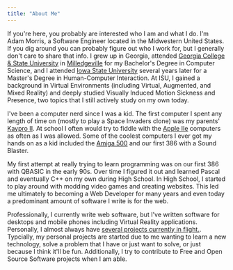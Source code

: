 ```yaml
---
title: "About Me"
---
```


If you're here, you probably are interested who I am and what I do. I'm Adam Morris, a Software Engineer located in the
Midwestern United States. If you dig around you can probably figure out who I work for, but I generally don't care to
share that info. I grew up in Georgia, attended [Georgia College & State University](http://www.gcsu.edu/) in 
[Milledgeville](https://en.wikipedia.org/wiki/Milledgeville,_Georgia) for my Bachelor's Degree in Computer Science, and
I attended [Iowa State University](https://www.iastate.edu/) several years later for a Master's Degree in Human-Computer
Interaction. At ISU, I gained a background in Virtual Environments (including Virtual, Augmented, and Mixed Reality) and
deeply studied Visually Induced Motion Sickness and Presence, two topics that I still actively study on my own today.

I've been a computer nerd since I was a kid. The first computer I spent any length of time on (mostly to play a Space
Invaders clone) was my parents' [Kaypro II](http://oldcomputers.net/kayproii.html). At school I often would try to fiddle
with the [Apple IIe](http://oldcomputers.net/appleii.html) computers as often as I was allowed. Some of the coolest 
computers I ever got my hands on as a kid included the [Amiga 500](http://oldcomputers.net/amiga500.html) and our first
386 with a Sound Blaster.

My first attempt at really trying to learn programming was on our first 386 with QBASIC in the early 90s. Over time I 
figured it out and learned Pascal and eventually C++ on my own during High School. In High School, I started to play 
around with modding video games and creating websites. This led me ultimately to becoming a Web Developer for many years 
and even today a predominant amount of software I write is for the web.

Professionally, I currently write web software, but I've written software for desktops and mobile phones including Virtual
Reality applications. Personally, I almost always have [several projects currently in flight.](/projects). Typcially, my
personal projects are started due to me wanting to learn a new technology, solve a problem that I have or just want to
solve, or just because I think it'll be fun. Additionally, I try to contribute to Free and Open Source Software projects 
when I am able.

